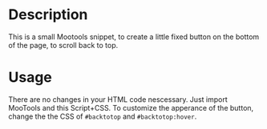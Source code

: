 # Description

This is a small Mootools snippet, to create a little fixed button on the bottom of the page, to scroll back to top.

# Usage
There are no changes in your HTML code nescessary. Just import MooTools and this Script+CSS. To customize the apperance of the button, change the the CSS of `#backtotop` and `#backtotop:hover`.